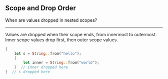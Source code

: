 ## Scope and Drop Order

When are values dropped in nested scopes?

---

Values are dropped when their scope ends, from innermost to outermost. Inner scope values drop first, then outer scope values.

```rust
{
    let s = String::from("hello");
    {
        let inner = String::from("world");
    }  // inner dropped here
}  // s dropped here
```

